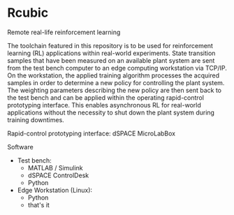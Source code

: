 # Rcubic
Remote real-life reinforcement learning

The toolchain featured in this repository is to be used for reinforcement learning (RL) applications within real-world experiments. 
State transition samples that have been measured on an available plant system are sent from the test bench computer to an edge computing workstation via TCP/IP.
On the workstation, the applied training algorithm processes the acquired samples in order to determine a new policy for controlling the plant system.
The weighting parameters describing the new policy are then sent back to the test bench and can be applied within the operating rapid-control prototyping interface.
This enables asynchronous RL for real-world applications without the necessity to shut down the plant system during training downtimes.

Rapid-control prototyping interface: dSPACE MicroLabBox

Software
  - Test bench: 
    - MATLAB / Simulink
    - dSPACE ControlDesk
    - Python
  - Edge Workstation (Linux):
    - Python
    - that's it
